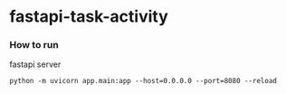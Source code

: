 # fastapi-task-activity

### How to run

fastapi server

`python -m uvicorn app.main:app --host=0.0.0.0 --port=8080 --reload`

